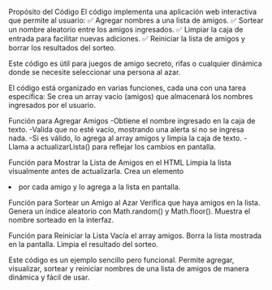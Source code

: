 Propósito del Código
El código implementa una aplicación web interactiva que permite al usuario:
✅ Agregar nombres a una lista de amigos.
✅ Sortear un nombre aleatorio entre los amigos ingresados.
✅ Limpiar la caja de entrada para facilitar nuevas adiciones.
✅ Reiniciar la lista de amigos y borrar los resultados del sorteo.

Este código es útil para juegos de amigo secreto, rifas o cualquier dinámica donde se necesite seleccionar una persona al azar.

El código está organizado en varias funciones, cada una con una tarea específica:
Se crea un array vacío (amigos) que almacenará los nombres ingresados por el usuario.

Función para Agregar Amigos
-Obtiene el nombre ingresado en la caja de texto.
-Valida que no esté vacío, mostrando una alerta si no se ingresa nada.
-Si es válido, lo agrega al array amigos y limpia la caja de texto.
-Llama a actualizarLista() para reflejar los cambios en pantalla.

Función para Mostrar la Lista de Amigos en el HTML
Limpia la lista visualmente antes de actualizarla.
Crea un elemento <li> por cada amigo y lo agrega a la lista en pantalla.

Función para Sortear un Amigo al Azar
Verifica que haya amigos en la lista.
Genera un índice aleatorio con Math.random() y Math.floor().
Muestra el nombre sorteado en la interfaz.

Función para Reiniciar la Lista
Vacía el array amigos.
Borra la lista mostrada en la pantalla.
Limpia el resultado del sorteo.

Este código es un ejemplo sencillo pero funcional. Permite agregar, visualizar, sortear y reiniciar nombres de una lista de
amigos de manera dinámica y fácil de usar.

